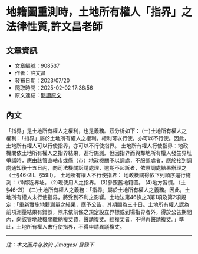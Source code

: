 # 地籍圖重測時，土地所有權人「指界」之法律性質,許文昌老師

## 文章資訊
- 文章編號：908537
- 作者：許文昌
- 發布日期：2023/07/20
- 爬取時間：2025-02-02 17:36:56
- 原文連結：[閱讀原文](https://real-estate.get.com.tw/Columns/detail.aspx?no=908537)

## 內文
「指界」是土地所有權人之權利，也是義務。茲分析如下：
(一)土地所有權人之權利：「指界」屬於土地所有權人之權利。權利可以行使，亦可以不行使。因此，土地所有權人可以行使指界，亦可以不行使指界。
土地所有權人行使指界：地政機關依土地所有權人之指界結果，進行施測。但因指界而與鄰地所有權人發生界址爭議時，應由該管直轄市或縣（市）地政機關予以調處，不服調處者，應於接到調處通知後十五日內，向司法機關訴請處理，逾期不起訴者，依原調處結果辦理之（土§46-2II、§59II）。
土地所有權人不行使指界：
地政機關得依下列順序逕行施測：
(1)鄰近界址。
(2)現使用人之指界。
(3)參照舊地籍圖。
(4)地方習慣。（土§46-2I）
(二)土地所有權人之義務：「指界」屬於土地所有權人之義務。因此，土地所有權人未行使指界，將受到不利之影響。土地法第46條之3第1項及第2項規定：「重新實施地籍測量之結果，應予公告，其期間為三十日。土地所有權人認為前項測量結果有錯誤，除未依前條之規定設立界標或到場指界者外，得於公告期間內，向該管地政機關繳納複丈費，聲請複丈。經複丈者，不得再聲請複丈。」準此，土地所有權人未行使指界，不得申請異議複丈。

---
*注：本文圖片存放於 ./images/ 目錄下*
